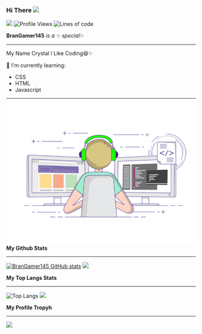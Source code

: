 ### Hi There <img src="https://github.com/TheDudeThatCode/TheDudeThatCode/blob/master/Assets/Hi.gif" width="27px">
<p align="center">

![](https://visitor-badge.glitch.me/badge?page_id=BranGamer145)
![Profile Views](http://img.shields.io/badge/Profile%20Views-669-blue)
![Lines of code](https://img.shields.io/badge/From%20Hello%20World%20I%27ve%20Written-538350%20lines%20of%20code-blue)



**BranGamer145** *is a ✨ special*✨
<hr>
My Name Crystal I Like Coding😄✨

:page_with_curl: I'm currently learning:
- CSS
- HTML
- Javascript
<hr>

<img align="right" alt="GIF" src="https://raw.githubusercontent.com/devSouvik/devSouvik/master/gif3.gif" width="500"/>

**My Github Stats**
<hr> 

[![BranGamer145 GitHub stats](https://github-readme-stats.vercel.app/api?username=BranGamer145)](https://github.com/BranGamer145/BranGamer145)
![](https://github-readme-stats.vercel.app/api?username=BranGamer145&show_icons=true&theme=radical)


**My Top Langs Stats**
<hr>

![Top Langs](https://github-readme-stats.vercel.app/api/top-langs/?username=BranGamer145&layout=compact&theme=radical)
![](https://github-readme-stats.vercel.app/api/top-langs/?username=BranGamer145&theme=buefy)

**My Profile Tropyh**
<hr>

![](https://github-profile-trophy.vercel.app/?username=BranGamer145&row=2&column=3)
###
